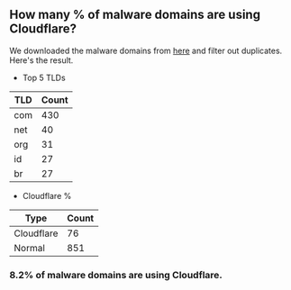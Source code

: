 ## How many % of malware domains are using Cloudflare?


We downloaded the malware domains from [here](https://urlhaus.abuse.ch) and filter out duplicates.
Here's the result.


[//]: # (start replacement)


- Top 5 TLDs

| TLD | Count |
| --- | --- |
| com | 430 |
| net | 40 |
| org | 31 |
| id | 27 |
| br | 27 |


- Cloudflare %

| Type | Count |
| --- | --- |
| Cloudflare | 76 |
| Normal | 851 |


### 8.2% of malware domains are using Cloudflare.